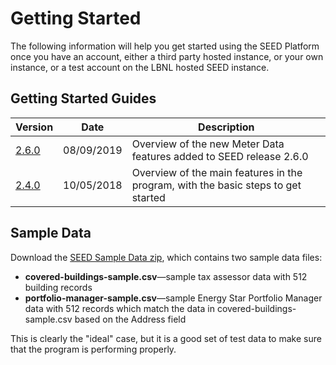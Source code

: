 # Getting Started

The following information will help you get started using the SEED Platform once you have an account, either a third party hosted instance, or your own instance, or a test account on the LBNL hosted SEED instance.

## Getting Started Guides

| Version | Date | Description |
|---------|------|-------------|
| [2.6.0](https://docs.google.com/a/lbl.gov/viewer?a=v&pid=sites&srcid=bGJsLmdvdnxzZWVkfGd4OjJiZjVmMTliYjg1YTc2YzE) | 08/09/2019 | Overview of the new Meter Data features added to SEED release 2.6.0 |
| [2.4.0](https://docs.google.com/a/lbl.gov/viewer?a=v&pid=sites&srcid=bGJsLmdvdnxzZWVkfGd4OjNhYzRkMWE2NDVmYTgyZjA) | 10/05/2018 | Overview of the main features in the program, with the basic steps to get started |

## Sample Data

Download the [SEED Sample Data zip](http://seedinfo.lbl.gov/getting-started/seed-sample-data.zip?attredirects=0&d=1), which contains two sample data files:

- **covered-buildings-sample.csv**&mdash;sample tax assessor data with 512 building records
- **portfolio-manager-sample.csv**&mdash;sample Energy Star Portfolio Manager data with 512 records which match the data in covered-buildings-sample.csv based on the Address field

This is clearly the "ideal" case, but it is a good set of test data to make sure that the program is performing properly.
